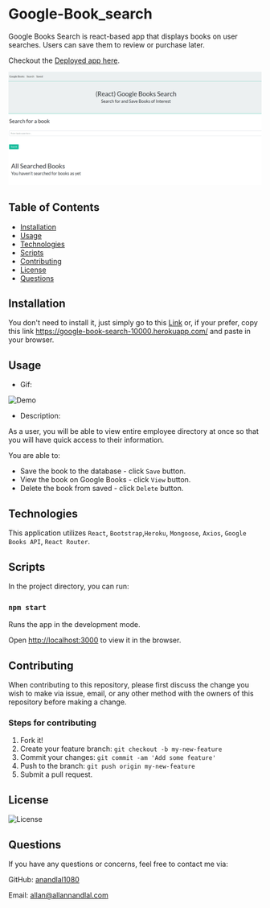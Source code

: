 # Google-Book_search

Google Books Search is react-based app that displays books on user searches. Users can save them to review or purchase later.

Checkout the [Deployed app here](https://google-book-search-10000.herokuapp.com/).

![Demo](./client/public/main.PNG)

## Table of Contents

- [Installation](#installation)
- [Usage](#usage)
- [Technologies](#technologies)
- [Scripts](#Scripts)
- [Contributing](#contributing)
- [License](#license)
- [Questions](#questions)

## Installation

You don't need to install it, just simply go to this [Link](https://google-book-search-10000.herokuapp.com/) or, if your prefer, copy this link https://google-book-search-10000.herokuapp.com/ and paste in your browser.

## Usage

- Gif:

![Demo](./client/public/recording.gif)

- Description:

As a user, you will be able to view entire employee directory at once so that you will have quick access to their information.

You are able to:

- Save the book to the database - click `Save` button.
- View the book on Google Books - click `View` button.
- Delete the book from saved - click `Delete` button.

## Technologies

This application utilizes `React`, `Bootstrap`,`Heroku`, `Mongoose`, `Axios`, `Google Books API`, `React Router`.

## Scripts

In the project directory, you can run:

### `npm start`

Runs the app in the development mode.

Open [http://localhost:3000](http://localhost:3000) to view it in the browser.

## Contributing

When contributing to this repository, please first discuss the change you wish to make via issue, email, or any other method with the owners of this repository before making a change.

### Steps for contributing

1. Fork it!
2. Create your feature branch: `git checkout -b my-new-feature`
3. Commit your changes: `git commit -am 'Add some feature'`
4. Push to the branch: `git push origin my-new-feature`
5. Submit a pull request.

## License

![License](https://img.shields.io/badge/License-MIT-blue)

## Questions

If you have any questions or concerns, feel free to contact me via:

GitHub: [anandlal1080](https://github.com/anandlal1080)

Email: allan@allannandlal.com
